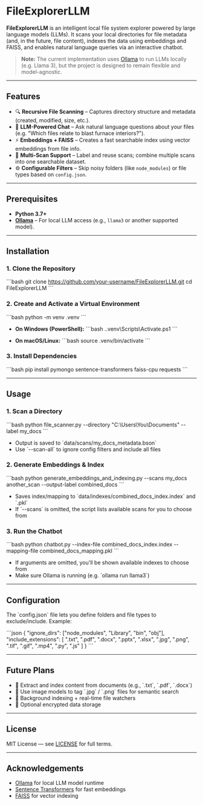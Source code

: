 # FileExplorerLLM

**FileExplorerLLM** is an intelligent local file system explorer powered by large language models (LLMs). It scans your local directories for file metadata (and, in the future, file content), indexes the data using embeddings and FAISS, and enables natural language queries via an interactive chatbot.

> **Note:** The current implementation uses [Ollama](https://ollama.com) to run LLMs locally (e.g. Llama 3), but the project is designed to remain flexible and model-agnostic.

---

## Features

- 🔍 **Recursive File Scanning** – Captures directory structure and metadata (created, modified, size, etc.).
- 🧠 **LLM-Powered Chat** – Ask natural language questions about your files (e.g. "Which files relate to blast furnace interiors?").
- ⚡ **Embeddings + FAISS** – Creates a fast searchable index using vector embeddings from file info.
- 🧱 **Multi-Scan Support** – Label and reuse scans; combine multiple scans into one searchable dataset.
- ⚙️ **Configurable Filters** – Skip noisy folders (like `node_modules`) or file types based on `config.json`.

---

## Prerequisites

- **Python 3.7+**
- **[Ollama](https://ollama.com)** – For local LLM access (e.g., `llama3` or another supported model).

---

## Installation

### 1. Clone the Repository

\`\`\`bash
git clone https://github.com/your-username/FileExplorerLLM.git
cd FileExplorerLLM
\`\`\`

### 2. Create and Activate a Virtual Environment

\`\`\`bash
python -m venv .venv
\`\`\`

- **On Windows (PowerShell):**
  \`\`\`bash
  .\.venv\Scripts\Activate.ps1
  \`\`\`

- **On macOS/Linux:**
  \`\`\`bash
  source .venv/bin/activate
  \`\`\`

### 3. Install Dependencies

\`\`\`bash
pip install pymongo sentence-transformers faiss-cpu requests
\`\`\`

---

## Usage

### 1. Scan a Directory

\`\`\`bash
python file_scanner.py --directory "C:\Users\You\Documents" --label my_docs
\`\`\`

- Output is saved to \`data/scans/my_docs_metadata.bson\`
- Use \`--scan-all\` to ignore config filters and include all files

### 2. Generate Embeddings & Index

\`\`\`bash
python generate_embeddings_and_indexing.py --scans my_docs another_scan --output-label combined_docs
\`\`\`

- Saves index/mapping to \`data/indexes/combined_docs_index.index\` and \`.pkl\`
- If \`--scans\` is omitted, the script lists available scans for you to choose from

### 3. Run the Chatbot

\`\`\`bash
python chatbot.py --index-file combined_docs_index.index --mapping-file combined_docs_mapping.pkl
\`\`\`

- If arguments are omitted, you'll be shown available indexes to choose from
- Make sure Ollama is running (e.g. \`ollama run llama3\`)

---

## Configuration

The \`config.json\` file lets you define folders and file types to exclude/include. Example:

\`\`\`json
{
  "ignore_dirs": ["node_modules", "Library", "bin", "obj"],
  "include_extensions": [
    ".txt", ".pdf", ".docx", ".pptx", ".xlsx",
    ".jpg", ".png", ".tif", ".gif", ".mp4", ".py", ".js"
  ]
}
\`\`\`

---

## Future Plans

- 📝 Extract and index content from documents (e.g., \`.txt\`, \`.pdf\`, \`.docx\`)
- 🧠 Use image models to tag \`.jpg\` / \`.png\` files for semantic search
- 🔄 Background indexing + real-time file watchers
- 🔐 Optional encrypted data storage

---

## License

MIT License — see [LICENSE](LICENSE) for full terms.

---

## Acknowledgements

- [Ollama](https://ollama.com) for local LLM model runtime
- [Sentence Transformers](https://www.sbert.net/) for fast embeddings
- [FAISS](https://github.com/facebookresearch/faiss) for vector indexing

